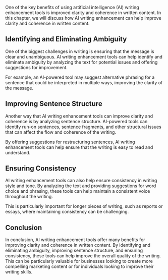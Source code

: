 
One of the key benefits of using artificial intelligence (AI) writing enhancement tools is improved clarity and coherence in written content. In this chapter, we will discuss how AI writing enhancement can help improve clarity and coherence in written content.

Identifying and Eliminating Ambiguity
-------------------------------------

One of the biggest challenges in writing is ensuring that the message is clear and unambiguous. AI writing enhancement tools can help identify and eliminate ambiguity by analyzing the text for potential issues and offering suggestions for improvement.

For example, an AI-powered tool may suggest alternative phrasing for a sentence that could be interpreted in multiple ways, improving the clarity of the message.

Improving Sentence Structure
----------------------------

Another way that AI writing enhancement tools can improve clarity and coherence is by analyzing sentence structure. AI-powered tools can identify run-on sentences, sentence fragments, and other structural issues that can affect the flow and coherence of the writing.

By offering suggestions for restructuring sentences, AI writing enhancement tools can help ensure that the writing is easy to read and understand.

Ensuring Consistency
--------------------

AI writing enhancement tools can also help ensure consistency in writing style and tone. By analyzing the text and providing suggestions for word choice and phrasing, these tools can help maintain a consistent voice throughout the writing.

This is particularly important for longer pieces of writing, such as reports or essays, where maintaining consistency can be challenging.

Conclusion
----------

In conclusion, AI writing enhancement tools offer many benefits for improving clarity and coherence in written content. By identifying and eliminating ambiguity, improving sentence structure, and ensuring consistency, these tools can help improve the overall quality of the writing. This can be particularly valuable for businesses looking to create more compelling marketing content or for individuals looking to improve their writing skills.
